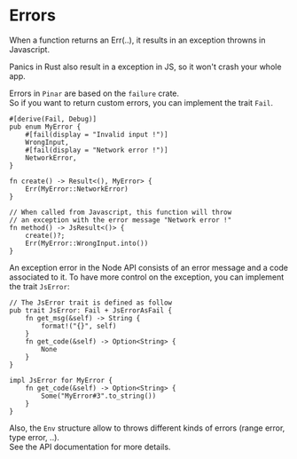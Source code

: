 # Errors

When a function returns an Err(..), it results in an exception throwns
in Javascript.  

Panics in Rust also result in a exception in JS, so it won't crash
your whole app.  

Errors in `Pinar` are based on the `failure` crate.  
So if you want to return custom errors, you can implement
the trait `Fail`.

```rust, no_run
#[derive(Fail, Debug)]
pub enum MyError {
    #[fail(display = "Invalid input !")]
    WrongInput,
    #[fail(display = "Network error !")]
    NetworkError,
}

fn create() -> Result<(), MyError> {
    Err(MyError::NetworkError)
}

// When called from Javascript, this function will throw
// an exception with the error message "Network error !"
fn method() -> JsResult<()> {
    create()?;
    Err(MyError::WrongInput.into())
}
```


An exception error in the Node API consists of an error message
and a code associated to it.
To have more control on the exception, you can implement the
trait `JsError`:

```rust, no_run
// The JsError trait is defined as follow
pub trait JsError: Fail + JsErrorAsFail {
    fn get_msg(&self) -> String {
        format!("{}", self)
    }
    fn get_code(&self) -> Option<String> {
        None
    }
}

impl JsError for MyError {
    fn get_code(&self) -> Option<String> {
        Some("MyError#3".to_string())
    }
}
```

Also, the `Env` structure allow to throws different kinds of errors
(range error, type error, ..).  
See the API documentation for more details.
